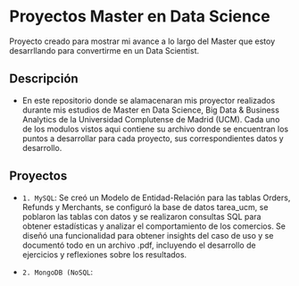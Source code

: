 # Proyectos Master en Data Science
Proyecto creado para mostrar mi avance a lo largo del Master que estoy desarrllando para convertirme en un Data Scientist.
## Descripción
- En este repositorio donde se alamacenaran mis proyector realizados durante mis estudios de Master en Data Science, Big Data & Business Analytics de la Universidad Complutense de Madrid (UCM). Cada uno de los modulos vistos aqui contiene su archivo donde se encuentran los puntos a desarrollar para cada proyecto, sus correspondientes datos y desarrollo.
## Proyectos
- `1. MySQL`: Se creó un Modelo de Entidad-Relación para las tablas Orders, Refunds y Merchants, se configuró la base de datos tarea_ucm, se poblaron las tablas con datos y se realizaron consultas SQL para obtener estadísticas y analizar el comportamiento de los comercios. Se diseñó una funcionalidad para obtener insights del caso de uso y se documentó todo en un archivo .pdf, incluyendo el desarrollo de ejercicios y reflexiones sobre los resultados.

- `2. MongoDB (NoSQL`: 







